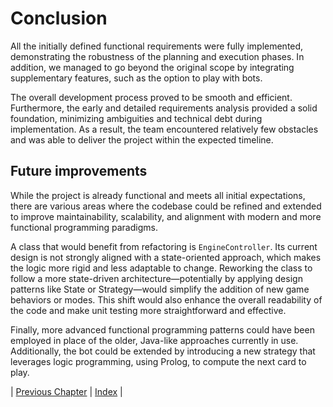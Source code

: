 # Conclusion
All the initially defined functional requirements were fully implemented, demonstrating the robustness of the planning and execution phases. 
In addition, we managed to go beyond the original scope by integrating supplementary features, such as the option to play with bots.

The overall development process proved to be smooth and efficient. 
Furthermore, the early and detailed requirements analysis provided a solid foundation, minimizing ambiguities and technical debt during implementation. 
As a result, the team encountered relatively few obstacles and was able to deliver the project within the expected timeline.

## Future improvements
While the project is already functional and meets all initial expectations, there are various areas where the codebase could be refined and extended to improve maintainability, scalability, and alignment with modern and more functional programming paradigms.

A class that would benefit from refactoring is `EngineController`. Its current design is not strongly aligned with a state-oriented approach, which makes the logic more rigid and less adaptable to change. Reworking the class to follow a more state-driven architecture—potentially by applying design patterns like State or Strategy—would simplify the addition of new game behaviors or modes. This shift would also enhance the overall readability of the code and make unit testing more straightforward and effective.

Finally, more advanced functional programming patterns could have been employed in place of the older, Java-like approaches currently in use. 
Additionally, the bot could be extended by introducing a new strategy that leverages logic programming, using Prolog, to compute the next card to play. 

| [Previous Chapter](../8-retrospective/index.md) | [Index](../index.md) |
